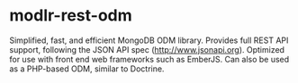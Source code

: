 # modlr-rest-odm
Simplified, fast, and efficient MongoDB ODM library. Provides full REST API support, following the JSON API spec (http://www.jsonapi.org). Optimized for use with front end web frameworks such as EmberJS. Can also be used as a PHP-based ODM, similar to Doctrine.
